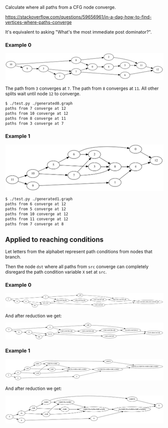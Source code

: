 Calculate where all paths from a CFG node converge.

https://stackoverflow.com/questions/59656961/in-a-dag-how-to-find-vertices-where-paths-converge

It's equivalent to asking "What's the most immediate post dominator?".

### Example 0

![](./generated0.svg)

The path from `3` converges at `7`. The path from `8` converges at `11`. All other splits wait until node `12` to converge.

```
$ ./test.py ./generated0.graph
paths from 7 converge at 12
paths from 10 converge at 12
paths from 8 converge at 11
paths from 3 converge at 7
```

### Example 1

![](./generated1.svg)

```
$ ./test.py ./generated1.graph
paths from 6 converge at 12
paths from 5 converge at 12
paths from 10 converge at 12
paths from 11 converge at 12
paths from 7 converge at 8
```

## Applied to reaching conditions

Let letters from the alphabet represent path conditions from nodes that branch.

Then the node `dst` where all paths from `src` converge can completely disregard the path condition variable `X` set at `src`.

### Example 0

![](./generated0-logic.svg)

And after reduction we get:

![](./generated0-reduced.svg)

### Example 1

![](./generated1-logic.svg)

And after reduction we get:

![](./generated1-reduced.svg)

